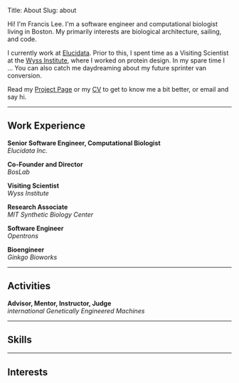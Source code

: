 Title: About
Slug: about

Hi! I'm Francis Lee. I'm a software engineer and computational biologist living in Boston. My primarily interests are biological architecture, sailing, and code.

I currently work at [Elucidata](http://www.elucidata.io/). Prior to this, I spent time as a Visiting Scientist at the [Wyss Institute](https://wyss.harvard.edu/), where I worked on protein design. In my spare time I ... You can also catch me daydreaming about my future sprinter van conversion.

Read my [Project Page](https://www.francisglee.com/projects.html) or my [CV](#work-experience) to get to know me a bit better, or email and say hi.

---

## Work Experience

**Senior Software Engineer, Computational Biologist**  
_Elucidata Inc._

**Co-Founder and Director**  
_BosLab_

**Visiting Scientist**  
_Wyss Institute_

**Research Associate**  
_MIT Synthetic Biology Center_

**Software Engineer**  
_Opentrons_

**Bioengineer**  
_Ginkgo Bioworks_

---

## Activities

**Advisor, Mentor, Instructor, Judge**  
_international Genetically Engineered Machines_

---

## Skills

---

## Interests
